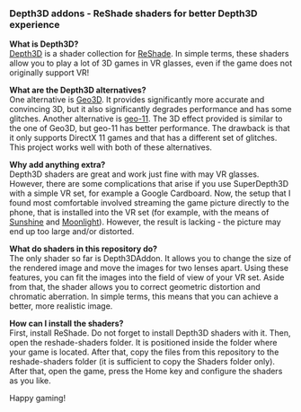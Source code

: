 ### Depth3D addons - ReShade shaders for better Depth3D experience
**What is Depth3D?**<br/>
[Depth3D](https://github.com/BlueSkyDefender/Depth3D) is a shader collection for [ReShade](https://reshade.me/).
In simple terms, these shaders allow you to play a lot of 3D games
in VR glasses, even if the game does not originally support VR!


**What are the Depth3D alternatives?**<br/>
One alternative is [Geo3D](https://github.com/BlueSkyDefender/Depth3D).
It provides significantly more accurate and convincing 3D, but it also significantly degrades performance and has some glitches.
Another alternative is [geo-11](https://www.mtbs3d.com/phpbb/viewtopic.php?t=26264). The 3D effect provided is similar to the one of Geo3D, but geo-11 has better performance.
The drawback is that it only supports DirectX 11 games and that has a different set of glitches.
This project works well with both of these alternatives.


**Why add anything extra?**<br/>
Depth3D shaders are great and work just fine with may VR glasses.
However, there are some complications that arise
if you use SuperDepth3D with a simple VR set,
for example a Google Cardboard. Now, the setup that I found most comfortable
involved streaming the game picture directly to the phone, that is installed
into the VR set (for example, with the means of [Sunshine](https://github.com/LizardByte/Sunshine) and [Moonlight](https://github.com/moonlight-stream/moonlight-android)).
However, the result is lacking - the picture may end up too large and/or distorted.


**What do shaders in this repository do?**<br/>
The only shader so far is Depth3DAddon.
It allows you to change the size of the rendered image
and move the images for two lenses apart.
Using these features, you can fit
the images into the field of view of your VR set.
Aside from that, the shader allows you to correct
geometric distortion and chromatic aberration.
In simple terms, this means that you can achieve a
better, more realistic image.


**How can I install the shaders?**<br/>
First, install ReShade. Do not forget to install Depth3D shaders with it.
Then, open the reshade-shaders folder. It is positioned inside the folder where
your game is located. After that, copy the files from this repository to the
reshade-shaders folder (it is sufficient to copy the Shaders folder only).
After that, open the game, press the Home key and configure the shaders as you like.

Happy gaming!
